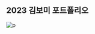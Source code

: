## 2023 김보미 포트폴리오
![p](https://github.com/Kbomi16/portfolio/assets/88658551/eaf9a394-7ffe-4e5f-8a83-56d6f47fe1a2)
